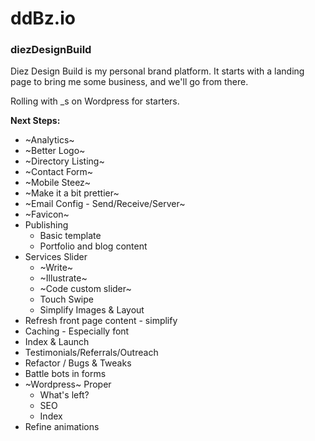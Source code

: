 # ddBz.io
### diezDesignBuild

Diez Design Build is my personal brand platform. It starts with a landing page to bring me some business, and we'll go from there.

Rolling with _s on Wordpress for starters. 

**Next Steps:**
  * ~Analytics~
  * ~Better Logo~
  * ~Directory Listing~ 
  * ~Contact Form~ 
  * ~Mobile Steez~
  * ~Make it a bit prettier~
  * ~Email Config - Send/Receive/Server~
  * ~Favicon~
  * Publishing 
    * Basic template  
    * Portfolio and blog content
  * Services Slider
    * ~Write~
    * ~Illustrate~
    * ~Code custom slider~
    * Touch Swipe 
    * Simplify Images & Layout
  * Refresh front page content - simplify
  * Caching - Especially font
  * Index & Launch
  * Testimonials/Referrals/Outreach
  * Refactor / Bugs & Tweaks
  * Battle bots in forms
  * ~Wordpress~ Proper
    * What's left?
    * SEO
    * Index
  * Refine animations
